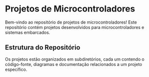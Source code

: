 # Projetos de Microcontroladores

Bem-vindo ao repositório de projetos de microcontroladores! Este repositório contém projetos desenvolvidos para microcontroladores e sistemas embarcados.

## Estrutura do Repositório

Os projetos estão organizados em subdiretórios, cada um contendo o código-fonte, diagramas e documentação relacionados a um projeto específico.
